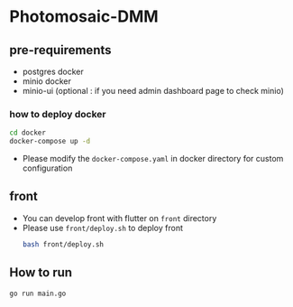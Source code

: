 
# Photomosaic-DMM

## pre-requirements

- postgres docker
- minio docker
- minio-ui (optional : if you need admin dashboard page to check minio)

### how to deploy docker
 
```zsh
cd docker
docker-compose up -d
```

- Please modify the `docker-compose.yaml` in docker directory for custom configuration

## front

- You can develop front with flutter on `front` directory
- Please use `front/deploy.sh` to deploy front
  ```zsh
  bash front/deploy.sh
  ```

## How to run

```zsh
go run main.go
```

